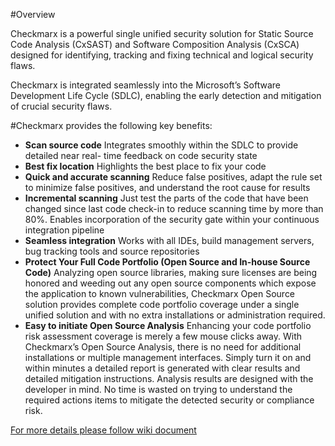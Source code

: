 #Overview

Checkmarx is a powerful single unified security solution for Static Source Code Analysis (CxSAST) and Software Composition Analysis (CxSCA) designed for identifying, tracking and fixing technical and logical security flaws.

Checkmarx is integrated seamlessly into the Microsoft’s Software Development Life Cycle (SDLC), enabling
the early detection and mitigation of crucial security flaws.



#Checkmarx provides the following key benefits:

- **Scan source code**
Integrates smoothly within the SDLC to provide detailed near real- time feedback on code security state
- **Best fix location**
Highlights the best place to fix your code
- **Quick and accurate scanning**
Reduce false positives, adapt the rule set to minimize false positives, and understand the root cause
for results
- **Incremental scanning**
Just test the parts of the code that have been changed since last code check-in to reduce scanning time by
more than 80%. Enables incorporation of the security gate within your continuous integration pipeline
- **Seamless integration**
Works with all IDEs, build management servers, bug tracking tools and source repositories
- **Protect Your Full Code Portfolio (Open Source and In-house Source Code)**
Analyzing open source libraries, making sure licenses are being honored and weeding out any open source components which expose the application to known vulnerabilities,
Checkmarx Open Source solution provides complete code portfolio coverage under a single unified solution and with no extra installations or administration required.
- **Easy to initiate Open Source Analysis**
Enhancing your code portfolio risk assessment coverage is merely a few mouse clicks away. With Checkmarx’s Open Source Analysis, there is no need for additional installations or multiple management interfaces. Simply turn it on and within minutes a detailed report is generated with clear results and detailed mitigation instructions. Analysis results are designed with the developer in mind.
No time is wasted on trying to understand the required actions items to mitigate the detected security or compliance risk.


[For more details please follow wiki document](https://checkmarx.atlassian.net/wiki/spaces/SD/pages/1339162942/Azure+DevOps+Plugin) 

